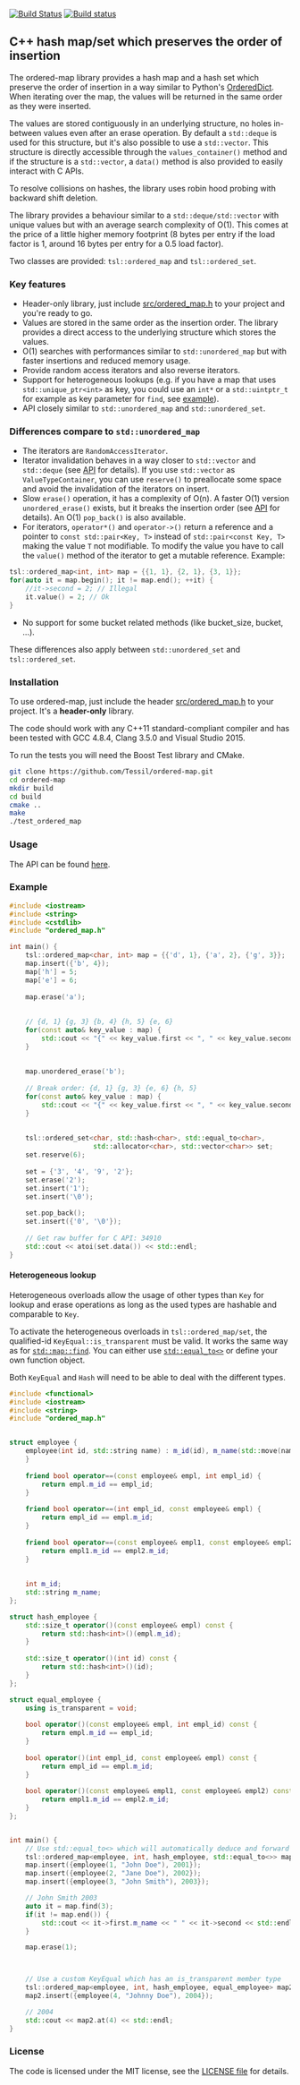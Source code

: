 [![Build Status](https://travis-ci.org/Tessil/ordered-map.svg?branch=master)](https://travis-ci.org/Tessil/ordered-map) [![Build status](https://ci.appveyor.com/api/projects/status/7fug7piv59d0in36/branch/master?svg=true)](https://ci.appveyor.com/project/Tessil/ordered-map/branch/master)
## C++ hash map/set which preserves the order of insertion

The ordered-map library provides a hash map and a hash set which preserve the order of insertion in a way similar to Python's [OrderedDict](https://docs.python.org/3/library/collections.html#collections.OrderedDict). When iterating over the map, the values will be returned in the same order as they were inserted.

The values are stored contiguously in an underlying structure, no holes in-between values even after an erase operation. By default a `std::deque` is used for this structure, but it's also possible to  use a `std::vector`. This structure is directly accessible through the `values_container()` method and if the structure is a `std::vector`, a `data()` method is also provided to easily interact with C APIs.

To resolve collisions on hashes, the library uses robin hood probing with backward shift deletion.

The library provides a behaviour similar to a `std::deque/std::vector` with unique values but with an average search complexity of O(1). This comes at the price of a little higher memory footprint (8 bytes per entry if the load factor is 1, around 16 bytes per entry for a 0.5 load factor).

Two classes are provided: `tsl::ordered_map` and `tsl::ordered_set`.

### Key features
- Header-only library, just include [src/ordered_map.h](src/ordered_map.h) to your project and you're ready to go.
- Values are stored in the same order as the insertion order. The library provides a direct access to the underlying structure which stores the values.
- O(1) searches with performances similar to `std::unordered_map` but with faster insertions and reduced memory usage.
- Provide random access iterators and also reverse iterators.
- Support for heterogeneous lookups (e.g. if you have a map that uses `std::unique_ptr<int>` as key, you could use an `int*` or a `std::uintptr_t` for example as key parameter for `find`, see [example](https://github.com/Tessil/ordered-map#heterogeneous-lookup)).
- API closely similar to `std::unordered_map` and `std::unordered_set`.

### Differences compare to `std::unordered_map`
- The iterators are `RandomAccessIterator`.
- Iterator invalidation behaves in a way closer to `std::vector` and `std::deque` (see [API](https://tessil.github.io/ordered-map/doc/html/) for details). If you use `std::vector` as `ValueTypeContainer`, you can use `reserve()` to preallocate some space and avoid the invalidation of the iterators on insert.
- Slow `erase()` operation, it has a complexity of O(n). A faster O(1) version `unordered_erase()` exists, but it breaks the insertion order (see [API](https://tessil.github.io/ordered-map/doc/html/) for details). An O(1) `pop_back()` is also available.
- For iterators, `operator*()` and `operator->()` return a reference and a pointer to `const std::pair<Key, T>` instead of `std::pair<const Key, T>` making the value `T` not modifiable. To modify the value you have to call the `value()` method of the iterator to get a mutable reference. Example:
```c++
tsl::ordered_map<int, int> map = {{1, 1}, {2, 1}, {3, 1}};
for(auto it = map.begin(); it != map.end(); ++it) {
    //it->second = 2; // Illegal
    it.value() = 2; // Ok
}
```
- No support for some bucket related methods (like bucket_size, bucket, ...).

These differences also apply between `std::unordered_set` and `tsl::ordered_set`.

### Installation
To use ordered-map, just include the header [src/ordered_map.h](src/ordered_map.h) to your project. It's a **header-only** library.

The code should work with any C++11 standard-compliant compiler and has been tested with GCC 4.8.4, Clang 3.5.0 and Visual Studio 2015.

To run the tests you will need the Boost Test library and CMake.

```bash
git clone https://github.com/Tessil/ordered-map.git
cd ordered-map
mkdir build
cd build
cmake ..
make
./test_ordered_map
```

### Usage
The API can be found [here](https://tessil.github.io/ordered-map/doc/html/).

### Example
```c++
#include <iostream>
#include <string>
#include <cstdlib>
#include "ordered_map.h"

int main() {
    tsl::ordered_map<char, int> map = {{'d', 1}, {'a', 2}, {'g', 3}};
    map.insert({'b', 4});
    map['h'] = 5;
    map['e'] = 6;
    
    map.erase('a');
    
    
    // {d, 1} {g, 3} {b, 4} {h, 5} {e, 6}
    for(const auto& key_value : map) {
        std::cout << "{" << key_value.first << ", " << key_value.second << "}" << std::endl;
    }
    
    
    map.unordered_erase('b');
    
    // Break order: {d, 1} {g, 3} {e, 6} {h, 5}
    for(const auto& key_value : map) {
        std::cout << "{" << key_value.first << ", " << key_value.second << "}" << std::endl;
    }
    
    
    tsl::ordered_set<char, std::hash<char>, std::equal_to<char>,
                     std::allocator<char>, std::vector<char>> set;
    set.reserve(6);
    
    set = {'3', '4', '9', '2'};
    set.erase('2');
    set.insert('1');
    set.insert('\0');
    
    set.pop_back();
    set.insert({'0', '\0'});
    
    // Get raw buffer for C API: 34910
    std::cout << atoi(set.data()) << std::endl;
}
```

#### Heterogeneous lookup

Heterogeneous overloads allow the usage of other types than `Key` for lookup and erase operations as long as the used types are hashable and comparable to `Key`.

To activate the heterogeneous overloads in `tsl::ordered_map/set`, the qualified-id `KeyEqual::is_transparent` must be valid. It works the same way as for [`std::map::find`](http://en.cppreference.com/w/cpp/container/map/find). You can either use [`std::equal_to<>`](http://en.cppreference.com/w/cpp/utility/functional/equal_to_void) or define your own function object.

Both `KeyEqual` and `Hash` will need to be able to deal with the different types.

```c++
#include <functional>
#include <iostream>
#include <string>
#include "ordered_map.h"


struct employee {
    employee(int id, std::string name) : m_id(id), m_name(std::move(name)) {
    }
    
    friend bool operator==(const employee& empl, int empl_id) {
        return empl.m_id == empl_id;
    }
    
    friend bool operator==(int empl_id, const employee& empl) {
        return empl_id == empl.m_id;
    }
    
    friend bool operator==(const employee& empl1, const employee& empl2) {
        return empl1.m_id == empl2.m_id;
    }
    
    
    int m_id;
    std::string m_name;
};

struct hash_employee {
    std::size_t operator()(const employee& empl) const {
        return std::hash<int>()(empl.m_id);
    }
    
    std::size_t operator()(int id) const {
        return std::hash<int>()(id);
    }
};

struct equal_employee {
    using is_transparent = void;
    
    bool operator()(const employee& empl, int empl_id) const {
        return empl.m_id == empl_id;
    }
    
    bool operator()(int empl_id, const employee& empl) const {
        return empl_id == empl.m_id;
    }
    
    bool operator()(const employee& empl1, const employee& empl2) const {
        return empl1.m_id == empl2.m_id;
    }
};


int main() {
    // Use std::equal_to<> which will automatically deduce and forward the parameters
    tsl::ordered_map<employee, int, hash_employee, std::equal_to<>> map; 
    map.insert({employee(1, "John Doe"), 2001});
    map.insert({employee(2, "Jane Doe"), 2002});
    map.insert({employee(3, "John Smith"), 2003});

    // John Smith 2003
    auto it = map.find(3);
    if(it != map.end()) {
        std::cout << it->first.m_name << " " << it->second << std::endl;
    }

    map.erase(1);



    // Use a custom KeyEqual which has an is_transparent member type
    tsl::ordered_map<employee, int, hash_employee, equal_employee> map2;
    map2.insert({employee(4, "Johnny Doe"), 2004});

    // 2004
    std::cout << map2.at(4) << std::endl;
} 
```

### License

The code is licensed under the MIT license, see the [LICENSE file](LICENSE) for details.

